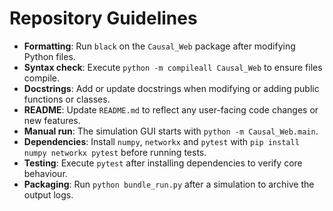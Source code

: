 # Repository Guidelines

- **Formatting**: Run `black` on the `Causal_Web` package after modifying Python files.
- **Syntax check**: Execute `python -m compileall Causal_Web` to ensure files compile.
- **Docstrings**: Add or update docstrings when modifying or adding public functions or classes.
- **README**: Update `README.md` to reflect any user-facing code changes or new features.
- **Manual run**: The simulation GUI starts with `python -m Causal_Web.main`.
- **Dependencies**: Install `numpy`, `networkx` and `pytest` with `pip install numpy networkx pytest` before running tests.
- **Testing**: Execute `pytest` after installing dependencies to verify core behaviour.
- **Packaging**: Run `python bundle_run.py` after a simulation to archive the output logs.


